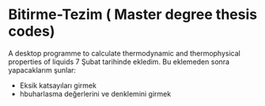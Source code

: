 # Bitirme-Tezim ( Master degree thesis codes)
A desktop programme to calculate thermodynamic and thermophysical properties of liquids
7 Şubat tarihinde ekledim. Bu eklemeden sonra yapacaklarım şunlar:
- Eksik katsayıları girmek
- hbuharlasma değerlerini ve denklemini girmek
